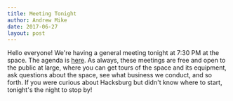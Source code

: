 ```yaml
---
title: Meeting Tonight
author: Andrew Mike
date: 2017-06-27
layout: post
---
```


Hello everyone!  We're having a general meeting tonight at 7:30 PM at the space. The agenda is [here](https://wiki.hacksburg.org/meetings:2017-06-27_general_meeting). As always, these meetings are free and open to the public at large, where you can get tours of the space and its equipment, ask questions about the space, see what business we conduct, and so forth. If you were curious about Hacksburg but didn't know where to start, tonight's the night to stop by!
